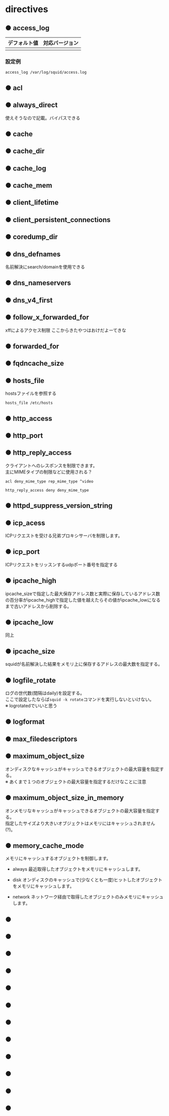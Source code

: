 # directives
## ● access_log
|デフォルト値|対応バージョン|
|:---|:---|
|||

### 設定例
```
access_log /var/log/squid/access.log
```

## ● acl
## ● always_direct
使えそうなので記載。バイパスできる
## ● cache
## ● cache_dir
## ● cache_log
## ● cache_mem
## ● client_lifetime
## ● client_persistent_connections
## ● coredump_dir
## ● dns_defnames
名前解決にsearch/domainを使用できる
## ● dns_nameservers
## ● dns_v4_first
## ● follow_x_forwarded_for
xffによるアクセス制限 ここからきたやつはおけだよーてきな
## ● forwarded_for
## ● fqdncache_size
## ● hosts_file
hostsファイルを参照する
```
hosts_file /etc/hosts
```
## ● http_access
## ● http_port
## ● http_reply_access
クライアントへのレスポンスを制限できます。  
主にMIMEタイプの制限などに使用される？
```
acl deny_mime_type rep_mime_type ^video

http_reply_access deny deny_mime_type
```
## ● httpd_suppress_version_string
## ● icp_acess
ICPリクエストを受ける兄弟プロキシサーバを制限します。
## ● icp_port
ICPリクエストをリッスンするudpポート番号を指定する
## ● ipcache_high
ipcache_sizeで指定した最大保存アドレス数と実際に保存しているアドレス数の百分率がipcache_highで指定した値を越えたらその値がipcache_lowになるまで古いアドレスから削除する。
## ● ipcache_low
同上
## ● ipcache_size
squidが名前解決した結果をメモリ上に保存するアドレスの最大数を指定する。
## ● logfile_rotate
ログの世代数(間隔はdaily)を設定する。  
ここで設定したならば`squid -k rotate`コマンドを実行しないといけない。  
※ logrotatedでいいと思う
## ● logformat
## ● max_filedescriptors
## ● maximum_object_size
オンディスクなキャッシュがキャッシュできるオブジェクトの最大容量を指定する。  
※ あくまで１つのオブジェクトの最大容量を指定するだけなことに注意
## ● maximum_object_size_in_memory
オンメモリなキャッシュがキャッシュできるオブジェクトの最大容量を指定する。  
指定したサイズより大きいオブジェクトはメモリにはキャッシュされません(?)。
## ● memory_cache_mode
メモリにキャッシュするオブジェクトを制御します。
- always
最近取得したオブジェクトをメモリにキャッシュします。

- disk
オンディスクのキャッシュで(少なくとも一度)ヒットしたオブジェクトをメモリにキャッシュします。

- network
ネットワーク経由で取得したオブジェクトのみメモリにキャッシュします。
## ● 
## ● 
## ● 
## ● 
## ● 
## ● 
## ● 
## ● 
## ● 
## ● 
## ● 
## ● 
